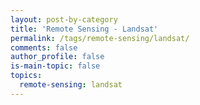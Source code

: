 ```yaml
---
layout: post-by-category
title: 'Remote Sensing - Landsat'
permalink: /tags/remote-sensing/landsat/
comments: false
author_profile: false
is-main-topic: false
topics:
  remote-sensing: landsat
---
```

